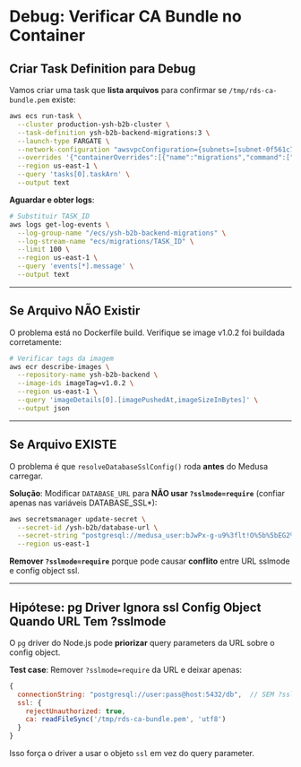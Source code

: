 # Debug: Verificar CA Bundle no Container

## Criar Task Definition para Debug

Vamos criar uma task que **lista arquivos** para confirmar se `/tmp/rds-ca-bundle.pem` existe:

```bash
aws ecs run-task \
  --cluster production-ysh-b2b-cluster \
  --task-definition ysh-b2b-backend-migrations:3 \
  --launch-type FARGATE \
  --network-configuration "awsvpcConfiguration={subnets=[subnet-0f561c79c40d11c6f,subnet-03634efd78a887b0b],securityGroups=[sg-06563301eba0427b2],assignPublicIp=ENABLED}" \
  --overrides '{"containerOverrides":[{"name":"migrations","command":["sh","-c","ls -la /tmp/rds-ca-bundle.pem && cat /tmp/rds-ca-bundle.pem | head -5"]}]}' \
  --region us-east-1 \
  --query 'tasks[0].taskArn' \
  --output text
```

**Aguardar e obter logs**:

```bash
# Substituir TASK_ID
aws logs get-log-events \
  --log-group-name "/ecs/ysh-b2b-backend-migrations" \
  --log-stream-name "ecs/migrations/TASK_ID" \
  --limit 100 \
  --region us-east-1 \
  --query 'events[*].message' \
  --output text
```

---

## Se Arquivo NÃO Existir

O problema está no Dockerfile build. Verifique se image v1.0.2 foi buildada corretamente:

```bash
# Verificar tags da imagem
aws ecr describe-images \
  --repository-name ysh-b2b-backend \
  --image-ids imageTag=v1.0.2 \
  --region us-east-1 \
  --query 'imageDetails[0].[imagePushedAt,imageSizeInBytes]' \
  --output json
```

---

## Se Arquivo EXISTE

O problema é que `resolveDatabaseSslConfig()` roda **antes** do Medusa carregar.

**Solução**: Modificar `DATABASE_URL` para **NÃO usar `?sslmode=require`** (confiar apenas nas variáveis DATABASE_SSL*):

```bash
aws secretsmanager update-secret \
  --secret-id /ysh-b2b/database-url \
  --secret-string "postgresql://medusa_user:bJwPx-g-u9%3flt!O%5b%5bEG2%3aKzj%5bcs%7e@production-ysh-b2b-postgres.cmxiy0wqok6l.us-east-1.rds.amazonaws.com:5432/medusa_db" \
  --region us-east-1
```

**Remover `?sslmode=require`** porque pode causar **conflito** entre URL sslmode e config object ssl.

---

## Hipótese: pg Driver Ignora ssl Config Object Quando URL Tem ?sslmode

O `pg` driver do Node.js pode **priorizar** query parameters da URL sobre o config object.

**Test case**: Remover `?sslmode=require` da URL e deixar apenas:

```javascript
{
  connectionString: "postgresql://user:pass@host:5432/db",  // SEM ?sslmode
  ssl: {
    rejectUnauthorized: true,
    ca: readFileSync('/tmp/rds-ca-bundle.pem', 'utf8')
  }
}
```

Isso força o driver a usar o objeto `ssl` em vez do query parameter.
